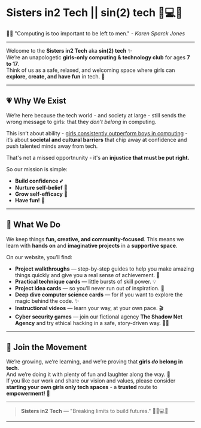 # Sisters in2 Tech || sin(2) tech 💖💻🌈

👧🏼 "Computing is too important to be left to men." - _Karen Sparck Jones_

---

Welcome to the **Sisters in2 Tech** aka **sin(2) tech** ✨  
We’re an unapologetic **girls-only computing & technology club** for ages **7 to 17**.  
Think of us as a safe, relaxed, and welcoming space where girls can **explore, create, and have fun** in tech. 🌟

---

## 💗 Why We Exist

We’re here because the tech world - and society at large - still sends the wrong message to girls: that they _don’t belong_ in computing.

This isn’t about ability - [girls consistently outperform boys in computing](https://www.wisecampaign.org.uk/wise-gcse-results-2024/) - it’s about **societal and cultural barriers** that chip away at confidence and push talented minds away from tech.

That's not a missed opportnunity - it's an **injustice that must be put right.**

So our mission is simple:

- **Build confidence** 💕
- **Nurture self-belief** 🌸
- **Grow self-efficacy** 🌼
- **Have fun!** 🎉

---

## 🎀 What We Do

We keep things **fun, creative, and community-focused**.
This means we learn with **hands on** and **imaginative projects** in a **supportive space**.

On our website, you’ll find:

- **Project walkthroughs** — step-by-step guides to help you make amazing things quickly and give you a real sense of achievement. 🎨
- **Practical technique cards** — little bursts of skill power. 💡
- **Project idea cards** — so you’ll never run out of inspiration. 🌈
- **Deep dive computer science cards** — for if you want to explore the magic behind the code. ✨
- **Instructional videos** — learn your way, at your own pace. 🎬
- **Cyber security games** — join our fictional agency **The Shadow Net Agency** and try ethical hacking in a safe, story-driven way. 🕵️‍♀️

---

## 🌟 Join the Movement

We’re growing, we’re learning, and we’re proving that **girls _do_ belong in tech**.  
And we’re doing it with plenty of fun and laughter along the way. 💖  
If you like our work and share our vision and values, please consider **starting your own girls only tech spaces** - a **trusted** route to **empowerment!** 🎉

---

> **Sisters in2 Tech** — "Breaking limits to build futures." 👧🏼💻🌈

---
